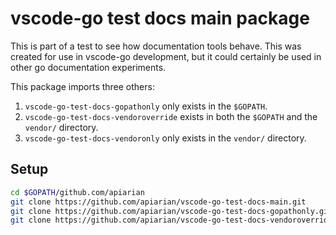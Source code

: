 # vscode-go test docs main package

This is part of a test to see how documentation tools behave. This was created
for use in vscode-go development, but it could certainly be used in other go
documentation experiments.

This package imports three others:
1. `vscode-go-test-docs-gopathonly` only exists in the `$GOPATH`.
2. `vscode-go-test-docs-vendoroverride` exists in both the `$GOPATH` and the `vendor/` directory.
3. `vscode-go-test-docs-vendoronly` only exists in the `vendor/` directory.

## Setup

```bash
cd $GOPATH/github.com/apiarian
git clone https://github.com/apiarian/vscode-go-test-docs-main.git
git clone https://github.com/apiarian/vscode-go-test-docs-gopathonly.git
git clone https://github.com/apiarian/vscode-go-test-docs-vendoroverride.git
```
